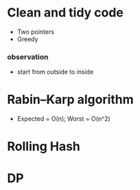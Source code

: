 # Clean and tidy code
- Two pointers
- Greedy
### observation
- start from outside to inside
# Rabin–Karp algorithm
- Expected = O(n); Worst = O(n^2)
# Rolling Hash
# DP
